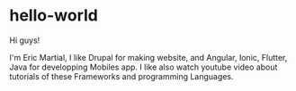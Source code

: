 # hello-world

Hi guys!

I'm Eric Martial, I like Drupal for making website, and Angular, Ionic, Flutter, Java for developping Mobiles app.
I like also watch youtube video about tutorials of these Frameworks and programming Languages.
